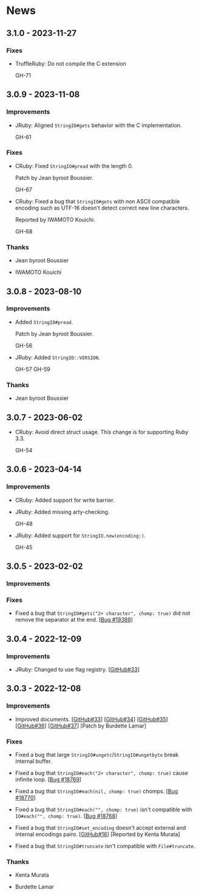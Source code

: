 # News

## 3.1.0 - 2023-11-27

### Fixes

  * TruffleRuby: Do not compile the C extension

    GH-71

## 3.0.9 - 2023-11-08

### Improvements

  * JRuby: Aligned `StringIO#gets` behavior with the C implementation.

    GH-61

### Fixes

  * CRuby: Fixed `StringIO#pread` with the length 0.

    Patch by Jean byroot Boussier.

    GH-67

  * CRuby: Fixed a bug that `StringIO#gets` with non ASCII compatible
    encoding such as UTF-16 doesn't detect correct new line characters.

    Reported by IWAMOTO Kouichi.

    GH-68

### Thanks

  * Jean byroot Boussier

  * IWAMOTO Kouichi

## 3.0.8 - 2023-08-10

### Improvements

  * Added `StringIO#pread`.

    Patch by Jean byroot Boussier.

    GH-56

  * JRuby: Added `StringIO::VERSION`.

    GH-57 GH-59

### Thanks

  * Jean byroot Boussier

## 3.0.7 - 2023-06-02

  * CRuby: Avoid direct struct usage. This change is for supporting
    Ruby 3.3.

    GH-54

## 3.0.6 - 2023-04-14

### Improvements

  * CRuby: Added support for write barrier.

  * JRuby: Added missing arty-checking.

    GH-48

  * JRuby: Added support for `StringIO.new(encoding:)`.

    GH-45

## 3.0.5 - 2023-02-02

### Improvements

### Fixes

  * Fixed a bug that `StringIO#gets("2+ character", chomp: true)` did not
    remove the separator at the end.
    [[Bug #19389](https://bugs.ruby-lang.org/issues/19389)]

## 3.0.4 - 2022-12-09

### Improvements

  * JRuby: Changed to use flag registry.
    [[GitHub#33](https://github.com/ruby/stringio/pull/26)]

## 3.0.3 - 2022-12-08

### Improvements

  * Improved documents.
    [[GitHub#33](https://github.com/ruby/stringio/pull/33)]
    [[GitHub#34](https://github.com/ruby/stringio/pull/34)]
    [[GitHub#35](https://github.com/ruby/stringio/pull/35)]
    [[GitHub#36](https://github.com/ruby/stringio/pull/36)]
    [[GitHub#37](https://github.com/ruby/stringio/pull/37)]
    [Patch by Burdette Lamar]

### Fixes

  * Fixed a bug that large `StringIO#ungetc`/`StringIO#ungetbyte`
    break internal buffer.

  * Fixed a bug that `StringIO#each("2+ character", chomp: true)` cause
    infinite loop.
    [[Bug #18769](https://bugs.ruby-lang.org/issues/18769)]

  * Fixed a bug that `StringIO#each(nil, chomp: true)` chomps.
    [[Bug #18770](https://bugs.ruby-lang.org/issues/18770)]

  * Fixed a bug that `StringIO#each("", chomp: true)` isn't compatible
    with `IO#each("", chomp: true)`.
    [[Bug #18768](https://bugs.ruby-lang.org/issues/18768)]

  * Fixed a bug that `StringIO#set_encoding` doesn't accept external
    and internal encodings pairo.
    [[GitHub#16](https://github.com/ruby/stringio/issues/16)]
    [Reported by Kenta Murata]

  * Fixed a bug that `StringIO#truncate` isn't compatible with
    `File#truncate`.

### Thanks

  * Kenta Murata

  * Burdette Lamar

